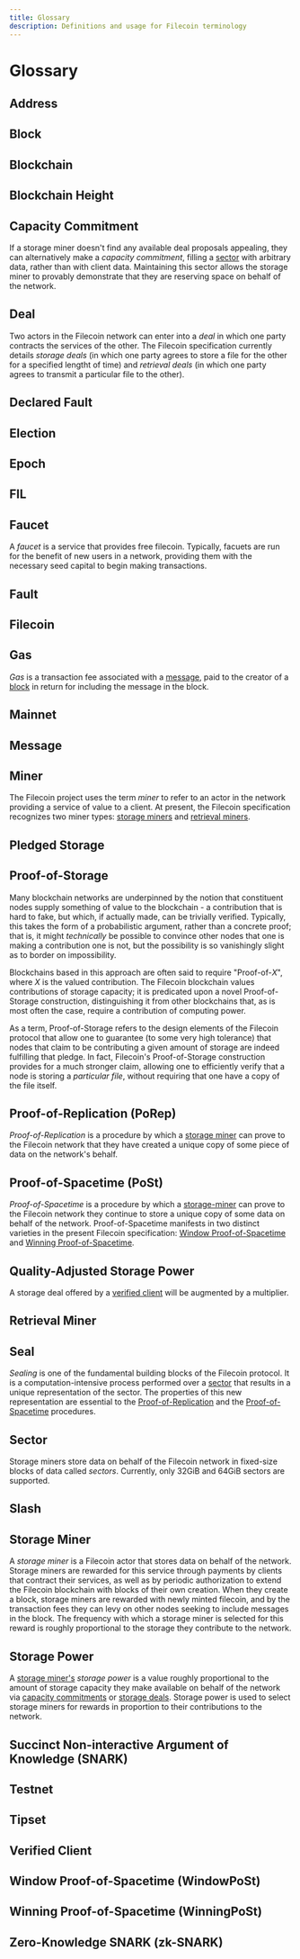 ```yaml
---
title: Glossary
description: Definitions and usage for Filecoin terminology
---
```


# Glossary

## Address

## Block

## Blockchain

## Blockchain Height

## Capacity Commitment

If a storage miner doesn't find any available deal proposals appealing, they
can alternatively make a _capacity commitment_, filling a [sector](#sector)
with arbitrary data, rather than with client data. Maintaining this sector
allows the storage miner to provably demonstrate that they are reserving space
on behalf of the network. 

## Deal

Two actors in the Filecoin network can enter into a _deal_ in
which one party contracts the services of the other. The Filecoin
specification currently details _storage deals_ (in which one
party agrees to store a file for the other for a specified
lengtht of time) and _retrieval deals_ (in which one party agrees
to transmit a particular file to the other).

## Declared Fault

## Election

## Epoch

## FIL

## Faucet

A _faucet_ is a service that provides free filecoin. Typically, facuets are run
for the benefit of new users in a network, providing them with the necessary
seed capital to begin making transactions.

## Fault

## Filecoin

## Gas

_Gas_ is a transaction fee associated with a [message](#message),
paid to the creator of a [block](#block) in return for including
the message in the block.

## Mainnet

## Message

## Miner

The Filecoin project uses the term _miner_ to refer to an actor in the network
providing a service of value to a client. At present, the Filecoin
specification recognizes two miner types: [storage miners](#storage-miner) and
[retrieval miners](#retrieval-miners).

## Pledged Storage

## Proof-of-Storage

Many blockchain networks are underpinned by the notion that
constituent nodes supply something of value to the blockchain - 
a contribution that is hard to fake, but which, if actually made,
can be trivially verified. Typically, this takes the form of a
probabilistic argument, rather than a concrete proof; that is,
it might _technically_ be possible to convince other nodes that
one is making a contribution one is not, but the possibility is
so vanishingly slight as to border on impossibility.

Blockchains based in this approach are often said to require
"Proof-of-_X_", where _X_ is the valued contribution. The
Filecoin blockchain values contributions of storage capacity; it
is predicated upon a novel Proof-of-Storage construction,
distinguishing it from other blockchains that, as is most often
the case, require a contribution of computing power.

As a term, Proof-of-Storage refers to the design elements of the
Filecoin protocol that allow one to guarantee (to some very high
tolerance) that nodes that claim to be contributing a given
amount of storage are indeed fulfilling that pledge. In fact,
Filecoin's Proof-of-Storage construction provides for a much
stronger claim, allowing one to efficiently verify that a node is
storing a _particular file_, without requiring that one have a
copy of the file itself.

## Proof-of-Replication (PoRep)

_Proof-of-Replication_ is a procedure by which a [storage
miner](#storage-miner) can prove to the Filecoin network that they have created
a unique copy of some piece of data on the network's behalf.

## Proof-of-Spacetime (PoSt)

_Proof-of-Spacetime_ is a procedure by which a [storage-miner](#storage-miner)
can prove to the Filecoin network they continue to store a unique copy of some
data on behalf of the network. Proof-of-Spacetime manifests in two distinct
varieties in the present Filecoin specification: [Window
Proof-of-Spacetime](window-proof-of-spacetime-windowpost) and [Winning
Proof-of-Spacetime](winning-proof-of-spacetime-winningpost).

## Quality-Adjusted Storage Power

A storage deal offered by a [verified client](#verified-client) will be
augmented by a multiplier.

## Retrieval Miner

## Seal

_Sealing_ is one of the fundamental building blocks of the Filecoin protocol.
It is a computation-intensive process performed over a [sector](#sector) that
results in a unique representation of the sector. The properties of this new
representation are essential to the
[Proof-of-Replication](#proof-of-replication-porep) and the
[Proof-of-Spacetime](#proof-of-spacetime-post) procedures.

## Sector

Storage miners store data on behalf of the Filecoin network in fixed-size
blocks of data called _sectors_. Currently, only 32GiB and 64GiB sectors
are supported.  

## Slash

## Storage Miner

A _storage miner_ is a Filecoin actor that stores data on behalf of the
network. Storage miners are rewarded for this service through payments by
clients that contract their services, as well as by periodic authorization to
extend the Filecoin blockchain with blocks of their own creation. When they
create a block, storage miners are rewarded with newly minted filecoin, and by
the transaction fees they can levy on other nodes seeking to include messages
in the block. The frequency with which a storage miner is selected for this
reward is roughly proportional to the storage they contribute to the network.

## Storage Power

A [storage miner's](#storage-miner) _storage power_ is a value roughly
proportional to the amount of storage capacity they make available on behalf of
the network via [capacity commitments](#-capacity-commitment) or [storage
deals](#deal). Storage power is used to select storage miners for rewards
in proportion to their contributions to the network.

## Succinct Non-interactive Argument of Knowledge (SNARK)

## Testnet

## Tipset

## Verified Client

## Window Proof-of-Spacetime (WindowPoSt)

## Winning Proof-of-Spacetime (WinningPoSt)

## Zero-Knowledge SNARK (zk-SNARK)

